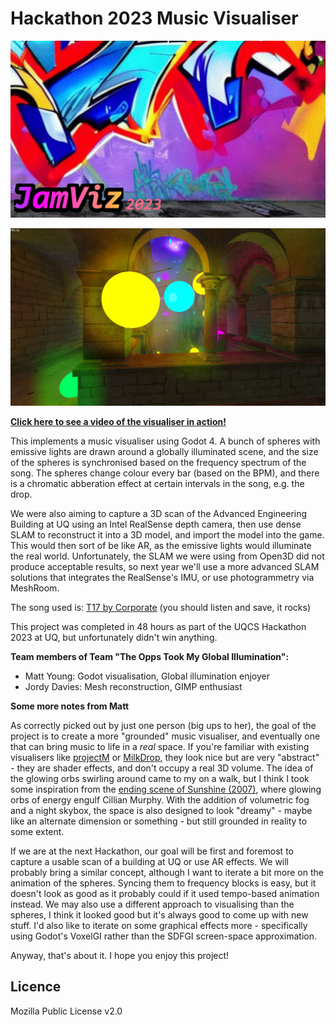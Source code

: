 # Hackathon 2023 Music Visualiser

![](JamViz.png)

![](screenshot.jpg)

**[Click here to see a video of the visualiser in action!](https://www.dropbox.com/scl/fi/smt4flmb2jd6qx4vymkme/2023-08-27-05-26-09.mp4?rlkey=lw0myi72nwesx68pvj072k8gw&dl=0)**

This implements a music visualiser using Godot 4. A bunch of spheres with emissive
lights are drawn around a globally illuminated scene, and the size of the spheres is synchronised
based on the frequency spectrum of the song. The spheres change colour every bar (based on the BPM),
and there is a chromatic abberation effect at certain intervals in the song, e.g. the drop.

We were also aiming to capture a 3D scan of the Advanced Engineering Building at UQ using an Intel
RealSense depth camera, then use dense SLAM to reconstruct it into a 3D model, and import the
model into the game. This would then sort of be like AR, as the emissive lights would illuminate
the real world. Unfortunately, the SLAM we were using from Open3D did not produce acceptable results,
so next year we'll use a more advanced SLAM solutions that integrates the RealSense's IMU, or use
photogrammetry via MeshRoom.

The song used is: [T17 by Corporate](https://soundcloud.com/playmerecords/corporate-t17-original-mix) (you
should listen and save, it rocks)

This project was completed in 48 hours as part of the UQCS Hackathon 2023 at UQ, but unfortunately didn't
win anything.

**Team members of Team "The Opps Took My Global Illumination":**
- Matt Young: Godot visualisation, Global illumination enjoyer
- Jordy Davies: Mesh reconstruction, GIMP enthusiast

**Some more notes from Matt**

As correctly picked out by just one person (big ups to her), the goal of the project is to create
a more "grounded" music visualiser, and eventually one that can bring music to life in a _real_ space.
If you're familiar with existing visualisers like [projectM](https://github.com/projectM-visualizer/projectm)
or [MilkDrop](https://en.wikipedia.org/wiki/MilkDrop), they look nice but are very "abstract" - they are shader
effects, and don't occupy a real 3D volume. The idea of the glowing orbs swirling around came to my on a
walk, but I think I took some inspiration from the [ending scene of Sunshine (2007)](https://youtu.be/UY5tjbpuHQI?t=59),
where glowing orbs of energy engulf Cillian Murphy. With the addition of volumetric fog and a night skybox,
the space is also designed to look "dreamy" - maybe like an alternate dimension or something - but still
grounded in reality to some extent.

If we are at the next Hackathon, our goal will be first and foremost to capture a usable scan of a building
at UQ or use AR effects. We will probably bring a similar concept, although I want to iterate a bit more
on the animation of the spheres. Syncing them to frequency blocks is easy, but it doesn't look as good as
it probably could if it used tempo-based animation instead. We may also use a different approach to visualising
than the spheres, I think it looked good but it's always good to come up with new stuff. I'd also like to 
iterate on some graphical effects more - specifically using Godot's VoxelGI rather than the SDFGI screen-space 
approximation.

Anyway, that's about it. I hope you enjoy this project!

## Licence
Mozilla Public License v2.0
